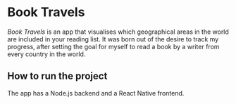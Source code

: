 # Book Travels

*Book Travels* is an app that visualises which geographical areas in the world are included in your reading list. 
It was born out of the desire to track my progress, after setting the goal for myself to read a book by a writer from every country in the world. 

## How to run the project

The app has a Node.js backend and a React Native frontend. 
